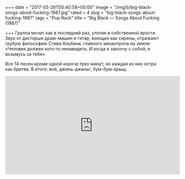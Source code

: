 +++
date = "2017-05-26T00:40:58+00:00"
image = "/img/b/big-black-songs-about-fucking-1987.jpg"
rated = 4
slug = "big-black-songs-about-fucking-1987"
tags = "Pop Rock"
title = "Big Black — Songs About Fucking (1987)"

+++
Группа мочит как в последний раз, утопая в собственной ярости. Звук от дисторшн драм-машин и гитар, воющих как сирены, отражают грубую философию Стива Альбини, главного мизантропа на земле: «Человек должен кого-то ненавидеть. И когда я закончу с собой, я возьмусь за тебя». 

Все 14 песен кроме одной короче трех минут, но каждая из них остра как бритва. В итоге: вой, джинь-джиньг, бум-бум-хрыщ.

<iframe width="560" height="315" src="https://www.youtube.com/embed/bwPP7B596Qc" frameborder="0" allowfullscreen></iframe>